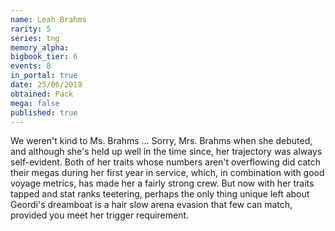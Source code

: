 ```yaml
---
name: Leah Brahms
rarity: 5
series: tng
memory_alpha:
bigbook_tier: 6
events: 8
in_portal: true
date: 25/06/2019
obtained: Pack
mega: false
published: true
---
```


We weren't kind to Ms. Brahms … Sorry, Mrs. Brahms when she debuted, and although she's held up well in the time since, her trajectory was always self-evident. Both of her traits whose numbers aren't overflowing did catch their megas during her first year in service, which, in combination with good voyage metrics, has made her a fairly strong crew. But now with her traits tapped and stat ranks teetering, perhaps the only thing unique left about Geordi's dreamboat is a hair slow arena evasion that few can match, provided you meet her trigger requirement.
